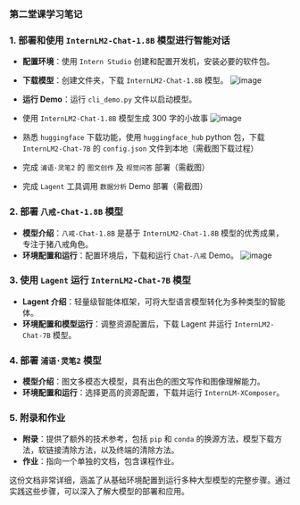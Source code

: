 ### 第二堂课学习笔记


### 1. 部署和使用 `InternLM2-Chat-1.8B` 模型进行智能对话
- **配置环境**：使用 `Intern Studio` 创建和配置开发机，安装必要的软件包。
- **下载模型**：创建文件夹，下载 `InternLM2-Chat-1.8B` 模型。
![image](https://github.com/Mlinfeng/InternLM2/assets/50072711/a6c48e0b-9027-424a-bdb7-cb7eb48c9ffb)

- **运行 Demo**：运行 `cli_demo.py` 文件以启动模型。
- 使用 `InternLM2-Chat-1.8B` 模型生成 300 字的小故事
![image](https://github.com/Mlinfeng/InternLM2/assets/50072711/2be82762-64b9-4e30-bb2c-95b454d49f52)
- 熟悉 `huggingface` 下载功能，使用 `huggingface_hub` python 包，下载 `InternLM2-Chat-7B` 的 `config.json` 文件到本地（需截图下载过程）
  
- 完成 `浦语·灵笔2` 的 `图文创作` 及 `视觉问答` 部署（需截图）
- 完成 `Lagent` 工具调用 `数据分析` Demo 部署（需截图）

### 2. 部署 `八戒-Chat-1.8B` 模型
- **模型介绍**：`八戒-Chat-1.8B` 是基于 `InternLM2-Chat-1.8B` 模型的优秀成果，专注于猪八戒角色。
- **环境配置和运行**：配置环境后，下载和运行 `Chat-八戒` Demo。
![image](https://github.com/Mlinfeng/InternLM2/assets/50072711/6c35b1fc-92d2-4f94-9d8e-b471e1eb1807)

### 3. 使用 `Lagent` 运行 `InternLM2-Chat-7B` 模型
- **Lagent 介绍**：轻量级智能体框架，可将大型语言模型转化为多种类型的智能体。
- **环境配置和模型运行**：调整资源配置后，下载 Lagent 并运行 `InternLM2-Chat-7B` 模型。

### 4. 部署 `浦语·灵笔2` 模型
- **模型介绍**：图文多模态大模型，具有出色的图文写作和图像理解能力。
- **环境配置和运行**：选择更高的资源配置，下载并运行 `InternLM-XComposer`。

### 5. 附录和作业
- **附录**：提供了额外的技术参考，包括 `pip` 和 `conda` 的换源方法，模型下载方法，软链接清除方法，以及终端的清除方法。
- **作业**：指向一个单独的文档，包含课程作业。

这份文档非常详细，涵盖了从基础环境配置到运行多种大型模型的完整步骤。通过实践这些步骤，可以深入了解大模型的部署和应用。
